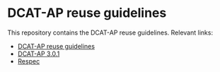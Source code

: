 # DCAT-AP reuse guidelines
This repository contains the DCAT-AP reuse guidelines.
Relevant links:
- [DCAT-AP reuse guidelines](https://github.com/SEMICeu/DCAT-AP-reuse-guidelines)
- [DCAT-AP 3.0.1](https://semiceu.github.io/DCAT-AP/releases/3.0.1/)
- [Respec](https://respec.org/docs/)
